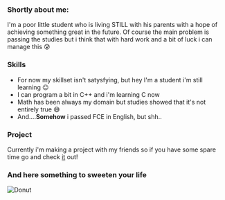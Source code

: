 ### Shortly about me:

I'm a poor little student who is living STILL with his parents with a hope of achieving something great in the future.
Of course the main problem is passing the studies but i think that with hard work and a bit of luck i can manage this :cold_sweat:

### Skills

* For now my skillset isn't satysfying, but hey I'm a student i'm still learning :neutral_face:
* I can program a bit in C++ and i'm learning C now
* Math has been always my domain but studies showed that it's not entirely true :sweat_smile:
* And....**Somehow** i passed FCE in English, but shh..

### Project

Currently i'm making a project with my friends so if you have some spare time go and
check [it](https://github.com/AGH-Narzedzia-Informatyczne/Przelicznik_Wartosci_-Logicznych) out!

### And here something to sweeten your life

![Donut](https://i.ytimg.com/vi/DEqXNfs_HhY/maxresdefault.jpg)
